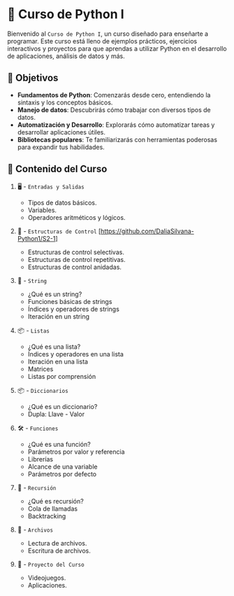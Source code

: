 # 🐍 Curso de Python I
Bienvenido al `Curso de Python I`, un curso diseñado para enseñarte a programar. Este curso está lleno de ejemplos prácticos, ejercicios interactivos y proyectos para que aprendas a utilizar Python en el desarrollo de aplicaciones, análisis de datos y más.

## 🚀 Objetivos
- **Fundamentos de Python**: Comenzarás desde cero, entendiendo la sintaxis y los conceptos básicos.
- **Manejo de datos**: Descubrirás cómo trabajar con diversos tipos de datos.
- **Automatización y Desarrollo**: Explorarás cómo automatizar tareas y desarrollar aplicaciones útiles.
- **Bibliotecas populares**: Te familiarizarás con herramientas poderosas para expandir tus habilidades.

## 📂 Contenido del Curso
1. 🖥️ - `Entradas y Salidas`
   - Tipos de datos básicos. 
   - Variables.
   - Operadores aritméticos y lógicos.  

2. 🔄 - `Estructuras de Control` [https://github.com/DaliaSilvana-Python1/S2-1]
   - Estructuras de control selectivas.
   - Estructuras de control repetitivas.
   - Estructuras de control anidadas.

3. 📝 - `String`
   - ¿Qué es un string?
   - Funciones básicas de strings
   - Índices y operadores de strings
   - Iteración en un string

3. 📦 - `Listas`
   - ¿Qué es una lista?
   - Índices y operadores en una lista
   - Iteración en una lista
   - Matrices
   - Listas por comprensión
  
4. 📦 - `Diccionarios`
   - ¿Qué es un diccionario?
   - Dupla: Llave - Valor

5. 🛠️ - `Funciones`
   - ¿Qué es una función?
   - Parámetros por valor y referencia
   - Librerías
   - Alcance de una variable
   - Parámetros por defecto

6. 🔄 - `Recursión`
   - ¿Qué es recursión?
   - Cola de llamadas
   - Backtracking

7. 📂 - `Archivos`
   - Lectura de archivos.
   - Escritura de archivos. 
  
8. 🚀 - `Proyecto del Curso`
    - Videojuegos.
    - Aplicaciones.
